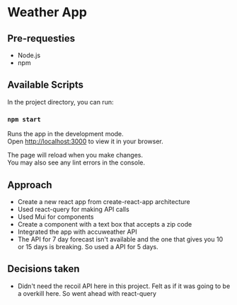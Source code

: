 # Weather App

## Pre-requesties
- Node.js
- npm

## Available Scripts

In the project directory, you can run:

### `npm start`

Runs the app in the development mode.\
Open [http://localhost:3000](http://localhost:3000) to view it in your browser.

The page will reload when you make changes.\
You may also see any lint errors in the console.

## Approach
- Create a new react app from create-react-app architecture
- Used react-query for making API calls
- Used Mui for components
- Create a component with a text box that accepts a zip code
- Integrated the app with accuweather API
- The API for 7 day forecast isn't available and the one that gives you 10 or 15 days is breaking. So used a API for 5 days.

## Decisions taken
- Didn't need the recoil API here in this project. Felt as if it was going to be a overkill here. So went ahead with react-query